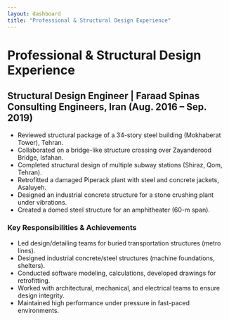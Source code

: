 ```yaml
---
layout: dashboard
title: "Professional & Structural Design Experience"
---
```


# **Professional & Structural Design Experience**

## Structural Design Engineer | Faraad Spinas Consulting Engineers, Iran (Aug. 2016 – Sep. 2019)
- Reviewed structural package of a 34-story steel building (Mokhaberat Tower), Tehran.
- Collaborated on a bridge-like structure crossing over Zayanderood Bridge, Isfahan.
- Completed structural design of multiple subway stations (Shiraz, Qom, Tehran).
- Retrofitted a damaged Piperack plant with steel and concrete jackets, Asaluyeh.
- Designed an industrial concrete structure for a stone crushing plant under vibrations.
- Created a domed steel structure for an amphitheater (60-m span).

### Key Responsibilities & Achievements
- Led design/detailing teams for buried transportation structures (metro lines).
- Designed industrial concrete/steel structures (machine foundations, shelters).
- Conducted software modeling, calculations, developed drawings for retrofitting.
- Worked with architectural, mechanical, and electrical teams to ensure design integrity.
- Maintained high performance under pressure in fast-paced environments.
